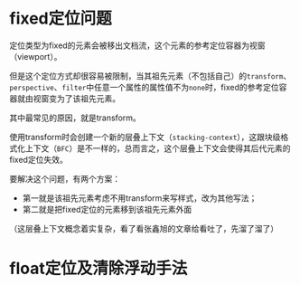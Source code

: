 # fixed定位问题

定位类型为fixed的元素会被移出文档流，这个元素的参考定位容器为视窗（viewport）。

但是这个定位方式却很容易被限制，当其祖先元素（不包括自己）的`transform`、`perspective`、`filter`中任意一个属性的属性值不为`none`时，fixed的参考定位容器就由视窗变为了该祖先元素。

其中最常见的原因，就是transform。

使用transform时会创建一个新的层叠上下文（`stacking-context`），这跟块级格式化上下文（`BFC`）是不一样的，总而言之，这个层叠上下文会使得其后代元素的fixed定位失效。

要解决这个问题，有两个方案：
- 第一就是该祖先元素考虑不用transform来写样式，改为其他写法；
- 第二就是把fixed定位的元素移到该祖先元素外面

（这层叠上下文概念着实复杂，看了看张鑫旭的文章给看吐了，先溜了溜了）

# float定位及清除浮动手法